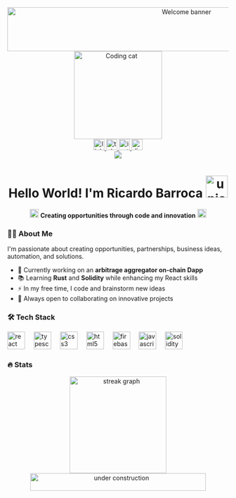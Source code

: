 <div align="center">
  <img src="https://raw.githubusercontent.com/sindresorhus/sindresorhus/main/welcome-header.gif" width="800" height="100" alt="Welcome banner">
</div>

<div align="center">
  <img src="https://raw.githubusercontent.com/sindresorhus/sindresorhus/main/cat-typing.gif" width="200" height="200" alt="Coding cat">
</div>

<div align="center">
  <a href="https://www.linkedin.com/in/ricardobarroca/" target="_blank">
    <img src="https://img.shields.io/static/v1?message=LinkedIn&logo=linkedin&label=&color=0077B5&logoColor=white&labelColor=&style=for-the-badge" height="25" alt="linkedin logo"  />
  </a>
  <a href="https://t.me/ricardoroca1" target="_blank">
    <img src="https://img.shields.io/static/v1?message=Telegram&logo=telegram&label=&color=2CA5E0&logoColor=white&labelColor=&style=for-the-badge" height="25" alt="telegram logo"  />
  </a>
  <a href="https://www.instagram.com/rbarrocaa/" target="_blank">
    <img src="https://img.shields.io/static/v1?message=Instagram&logo=instagram&label=&color=E4405F&logoColor=white&labelColor=&style=for-the-badge" height="25" alt="instagram logo"  />
  </a>
  <img src="https://img.shields.io/static/v1?message=barroca_10&logo=discord&label=Discord&color=7289DA&logoColor=white&labelColor=&style=for-the-badge" height="25" alt="discord logo"  />
</div>

<div align="center">
  <img src="https://visitor-badge.laobi.icu/badge?page_id=elbarroca.elbarroca&" />
</div>

<h1 align="center">
  Hello World! I'm Ricardo Barroca 
  <img src="https://raw.githubusercontent.com/sindresorhus/sindresorhus/main/unicorn.gif" width="50" height="50" alt="unicorn">
</h1>

<div align="center">
  <img src="https://raw.githubusercontent.com/sindresorhus/sindresorhus/main/flames.gif" width="20" height="20" alt="flame">
  <b>Creating opportunities through code and innovation</b>
  <img src="https://raw.githubusercontent.com/sindresorhus/sindresorhus/main/flames.gif" width="20" height="20" alt="flame">
</div>

### 👨‍💻 About Me

I'm passionate about creating opportunities, partnerships, business ideas, automation, and solutions.

- 🔭 Currently working on an **arbitrage aggregator on-chain Dapp**
- 📚 Learning **Rust** and **Solidity** while enhancing my React skills
- ⚡ In my free time, I code and brainstorm new ideas
- 🌟 Always open to collaborating on innovative projects

### 🛠 Tech Stack
<div align="left">
  <img src="https://cdn.jsdelivr.net/gh/devicons/devicon/icons/react/react-original.svg" height="40" alt="react logo"  />
  <img width="12" />
  <img src="https://cdn.jsdelivr.net/gh/devicons/devicon/icons/typescript/typescript-original.svg" height="40" alt="typescript logo"  />
  <img width="12" />
  <img src="https://cdn.jsdelivr.net/gh/devicons/devicon/icons/css3/css3-original.svg" height="40" alt="css3 logo"  />
  <img width="12" />
  <img src="https://cdn.jsdelivr.net/gh/devicons/devicon/icons/html5/html5-original.svg" height="40" alt="html5 logo"  />
  <img width="12" />
  <img src="https://cdn.jsdelivr.net/gh/devicons/devicon/icons/firebase/firebase-plain-wordmark.svg" height="40" alt="firebase logo"  />
  <img width="12" />
  <img src="https://cdn.jsdelivr.net/gh/devicons/devicon/icons/javascript/javascript-original.svg" height="40" alt="javascript logo"  />
  <img width="12" />
  <img src="https://cdn.jsdelivr.net/gh/devicons/devicon/icons/solidity/solidity-original.svg" height="40" alt="solidity logo"  />
</div>

### 🔥 Stats

<div align="center">
  <img src="https://streak-stats.demolab.com?user=elbarroca&locale=en&mode=daily&theme=dark&hide_border=false&border_radius=5&order=3" height="220" alt="streak graph"  />
</div>

<div align="center">
  <img src="https://raw.githubusercontent.com/sindresorhus/sindresorhus/main/under-construction.gif" width="400" height="40" alt="under construction">
</div>
